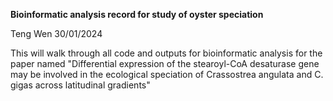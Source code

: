 **Bioinformatic analysis record for study of oyster speciation**

Teng Wen 30/01/2024

This will walk through all code and outputs for bioinformatic analysis for the paper named "Differential expression of the stearoyl-CoA desaturase gene may be involved in the ecological speciation of Crassostrea angulata and C. gigas across latitudinal gradients"
